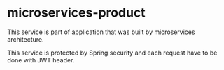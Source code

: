 # microservices-product
This service is part of application that was built by microservices architecture.

This service is protected by Spring security and each request have to be done with JWT header.
